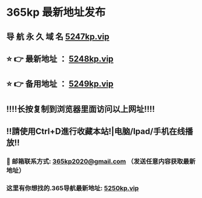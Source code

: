 # 365kp 最新地址发布 
## 导 航 永 久 域 名       [5247kp.vip](https://5247kp.vip/home.html?channel=42724)
## ⭐️ 👉 最新地址 ：       [5248kp.vip](https://5248kp.vip/home.html?channel=42724)
## ⭐️ 👉 备用地址 ：       [5249kp.vip](https://5249kp.vip/home.html?channel=42724)
## ‼️‼️长按复制到浏览器里面访问以上网址‼️‼️
## ‼️請使用Ctrl+D進行收藏本站!|电脑/Ipad/手机在线播放‼️
### 📧 邮箱联系方式: 365kp2020@gmail.com （发送任意内容获取最新地址）
### 这里有你想找的.365导航最新地址:        [5250kp.vip](https://5250kp.vip/home.html?channel=42724)
